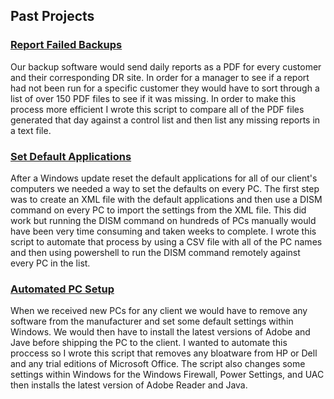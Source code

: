 ## Past Projects

### [Report Failed Backups](https://github.com/AkiliKhasi/CompareList)

Our backup software would send daily reports as a PDF for every customer and their corresponding DR site. In order for a manager to see if a report had not been run for a specific customer they would have to sort through a list of over 150 PDF files to see if it was missing. In order to make this process more efficient I wrote this script to compare all of the PDF files generated that day against a control list and then list any missing reports in a text file.   

### [Set Default Applications](https://github.com/AkiliKhasi/SetDefaultApplications)

After a Windows update reset the default applications for all of our client's computers we needed a way to set the defaults on every PC. The first step was to create an XML file with the default applications and then use a DISM command on every PC to import the settings from the XML file. This did work but running the DISM command on hundreds of PCs manually would have been very time consuming and taken weeks to complete. I wrote this script to automate that process by using a CSV file with all of the PC names and then using powershell to run the DISM command remotely against every PC in the list.

### [Automated PC Setup](https://github.com/AkiliKhasi/BenchScript)

When we received new PCs for any client we would have to remove any software from the manufacturer and set some default settings within Windows. We would then have to install the latest versions of Adobe and Jave before shipping the PC to the client. I wanted to automate this proccess so I wrote this script that removes any bloatware from HP or Dell and any trial editions of Microsoft Office. The script also changes some settings within Windows for the Windows Firewall, Power Settings, and UAC then installs the latest version of Adobe Reader and Java.
